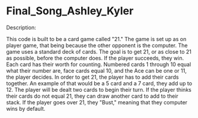 # Final_Song_Ashley_Kyler

Description:

This code is built to be a card game called "21." The game is set up as on player game, that being because the other opponent is the computer. 
The game uses a standard deck of cards. The goal is to get 21, or as close to 21 as possible, before the computer does. If the player succeeds, they win. 
Each card has their worth for counting. Numbered cards 1 through 10 equal what their number are, face cards equal 10, and the Ace can be one or 11, the player decides.
In order to get 21, the player has to add their cards together. An example of that would be a 5 card and a 7 card, they add up to 12.
The player will be dealt two cards to begin their turn. If the player thinks their cards do not equal 21, they can draw another card to add to their stack.
If the player goes over 21, they "Bust," meaning that they computer wins by default. 
